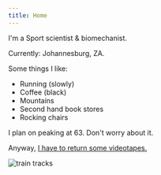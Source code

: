 ```yaml
---
title: Home
---
```


I'm a Sport scientist & biomechanist. 

Currently: Johannesburg, ZA.

Some things I like:
- Running (slowly)
- Coffee (black)
- Mountains
- Second hand book stores
- Rocking chairs

I plan on peaking at 63. Don't worry about it. 

Anyway, [I have to return some videotapes.](https://www.youtube.com/watch?v=VhkQyc1rRr8)

<img src="/images/Train tracks.jpg"  alt="train tracks" />